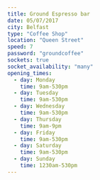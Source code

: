 ```yaml
---
title: Ground Espresso bar
date: 05/07/2017
city: Belfast
type: "Coffee Shop"
location: "Queen Street"
speed: 7
password: "groundcoffee"
sockets: true
socket_availability: "many"
opening_times:
  - day: Monday
    time: 9am-530pm
  - day: Tuesday
    time: 9am-530pm
  - day: Wednesday
    time: 9am-530pm
  - day: Thursday
    time: 9am-9pm
  - day: Friday
    time: 9am-530pm
  - day: Saturday
    time: 9am-530pm
  - day: Sunday
    time: 1230am-530pm
---
```

